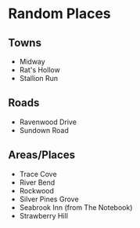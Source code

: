 # Random Places

## Towns

* Midway
* Rat's Hollow
* Stallion Run

## Roads

* Ravenwood Drive
* Sundown Road

## Areas/Places

* Trace Cove
* River Bend
* Rockwood
* Silver Pines Grove
* Seabrook Inn (from The Notebook)
* Strawberry Hill
